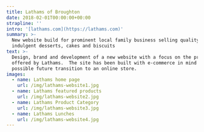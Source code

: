 ```yaml
---
title: Lathams of Broughton
date: 2018-02-01T00:00:00+00:00
strapline: ''
intro: '[lathams.com](https://lathams.com)'
summary: >-
  New website build for prominent local family business selling quality
  indulgent desserts, cakes and biscuits
text: >-
  Design, brand and development of a new website with a focus on the products
  offered by Lathams.  The site has been built with e-commerce in mind allowing
  possible future transition to an online store.
images:
  - name: Lathams home page
    url: /img/lathams-website1.jpg
  - name: Lathams featured products
    url: /img/lathams-website2.jpg
  - name: Lathams Product Category
    url: /img/lathams-website3.jpg
  - name: Lathams Lunches
    url: /img/lathams-website4.jpg
---
```


